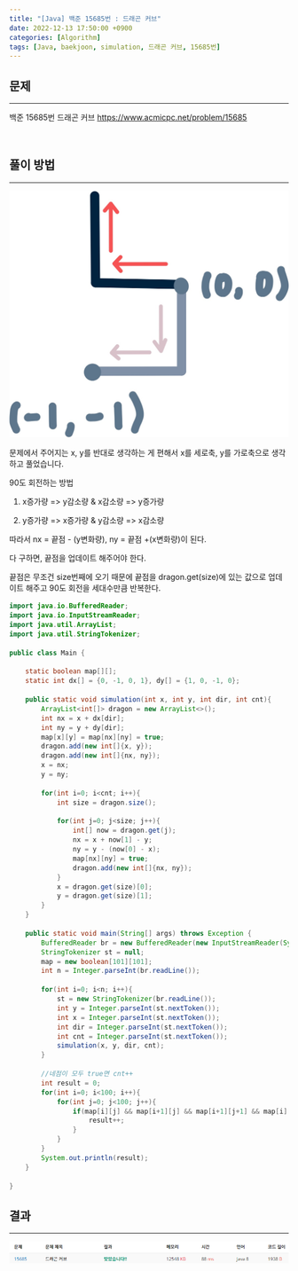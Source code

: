 ```yaml
---
title: "[Java] 백준 15685번 : 드래곤 커브"
date: 2022-12-13 17:50:00 +0900
categories: [Algorithm]
tags: [Java, baekjoon, simulation, 드래곤 커브, 15685번]
---
```


## 문제

---

백준 15685번 드래곤 커브
<https://www.acmicpc.net/problem/15685>

<br>

## 풀이 방법

---

<img src="/assets/img/post/boj15685_content.png"/>

문제에서 주어지는 x, y를 반대로 생각하는 게 편해서 x를 세로축, y를 가로축으로 생각하고 풀었습니다.

90도 회전하는 방법

1. x증가량 => y감소량 & x감소량 => y증가량

2. y증가량 => x증가량 & y감소량 => x감소량

따라서 nx = 끝점 - (y변화량), ny = 끝점 +(x변화량)이 된다.

다 구하면, 끝점을 업데이트 해주어야 한다.

끝점은 무조건 size번째에 오기 때문에 끝점을 dragon.get(size)에 있는 값으로 업데이트 해주고 90도 회전을 세대수만큼 반복한다.

```java
import java.io.BufferedReader;
import java.io.InputStreamReader;
import java.util.ArrayList;
import java.util.StringTokenizer;

public class Main {

    static boolean map[][];
    static int dx[] = {0, -1, 0, 1}, dy[] = {1, 0, -1, 0};

    public static void simulation(int x, int y, int dir, int cnt){
        ArrayList<int[]> dragon = new ArrayList<>();
        int nx = x + dx[dir];
        int ny = y + dy[dir];
        map[x][y] = map[nx][ny] = true;
        dragon.add(new int[]{x, y});
        dragon.add(new int[]{nx, ny});
        x = nx;
        y = ny;

        for(int i=0; i<cnt; i++){
            int size = dragon.size();

            for(int j=0; j<size; j++){
                int[] now = dragon.get(j);
                nx = x + now[1] - y;
                ny = y - (now[0] - x);
                map[nx][ny] = true;
                dragon.add(new int[]{nx, ny});
            }
            x = dragon.get(size)[0];
            y = dragon.get(size)[1];
        }
    }

    public static void main(String[] args) throws Exception {
        BufferedReader br = new BufferedReader(new InputStreamReader(System.in));
        StringTokenizer st = null;
        map = new boolean[101][101];
        int n = Integer.parseInt(br.readLine());

        for(int i=0; i<n; i++){
            st = new StringTokenizer(br.readLine());
            int y = Integer.parseInt(st.nextToken());
            int x = Integer.parseInt(st.nextToken());
            int dir = Integer.parseInt(st.nextToken());
            int cnt = Integer.parseInt(st.nextToken());
            simulation(x, y, dir, cnt);
        }

        //네점이 모두 true면 cnt++
        int result = 0;
        for(int i=0; i<100; i++){
            for(int j=0; j<100; j++){
                if(map[i][j] && map[i+1][j] && map[i+1][j+1] && map[i][j+1]){
                    result++;
                }
            }
        }
        System.out.println(result);
    }

}
```

## 결과

---

<img src="/assets/img/post/boj15685_result.png"/>

